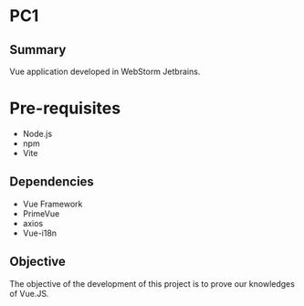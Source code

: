 # PC1

## Summary
Vue application developed in WebStorm Jetbrains.

# Pre-requisites
- Node.js
- npm
- Vite

## Dependencies
- Vue Framework
- PrimeVue
- axios
- Vue-i18n

## Objective
The objective of the development of this project is to prove our knowledges of Vue.JS.  